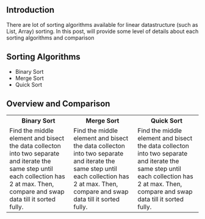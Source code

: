 ## Introduction 
There are lot of sorting algorithms available for linear datastructure (such as List, Array) sorting. In this post, will provide some level of details about each sorting algorithms and comparison

## Sorting Algorithms
* Binary Sort
* Merge Sort
* Quick Sort
## Overview and Comparison

<table>
  <tr>
    <th>Binary Sort</th>
    <th>Merge Sort</th>
    <th>Quick Sort</th>
  <tr>
  <tr>
    <td>
      Find the middle element and bisect the data collecton into two separate and iterate the same step until each collection has 2 at max. Then, compare and swap data till it sorted fully.
    </td>
    <td>
      Find the middle element and bisect the data collecton into two separate and iterate the same step until each collection has 2 at max. Then, compare and swap data till it sorted fully.
    </td> 
    <td>
      Find the middle element and bisect the data collecton into two separate and iterate the same step until each collection has 2 at max. Then, compare and swap data till it sorted fully.
    </td> 
  </tr>
</table>
